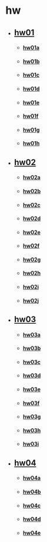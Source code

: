 # hw

* ## [hw01](hw01.md)
    * #### [hw01a](hw01/hw01a.md)
    * #### [hw01b](hw01/hw01b.md)
    * #### [hw01c](hw01/hw01c.md)
    * #### [hw01d](hw01/hw01d.md)
    * #### [hw01e](hw01/hw01e.md)
    * #### [hw01f](hw01/hw01f.md)
    * #### [hw01g](hw01/hw01g.md)
    * #### [hw01h](hw01/hw01h.md)
* ## [hw02](hw02.md)
    * #### [hw02a](hw02/hw02a.md)
    * #### [hw02b](hw02/hw02b.md)
    * #### [hw02c](hw02/hw02c.md)
    * #### [hw02d](hw02/hw02d.md)
    * #### [hw02e](hw02/hw02e.md)
    * #### [hw02f](hw02/hw02f.md)
    * #### [hw02g](hw02/hw02g.md)
    * #### [hw02h](hw02/hw02h.md)
    * #### [hw02i](hw02/hw02i.md)
    * #### [hw02j](hw02/hw02j.md)
* ## [hw03](hw03.md)
	* #### [hw03a](hw03/hw03a.md)
    * #### [hw03b](hw03/hw03b.md)
    * #### [hw03c](hw03/hw03c.md)
    * #### [hw03d](hw03/hw03d.md)
    * #### [hw03e](hw03/hw03e.md)
    * #### [hw03f](hw03/hw03f.md)
    * #### [hw03g](hw03/hw03g.md)
    * #### [hw03h](hw03/hw03h.md)
    * #### [hw03i](hw03/hw03i.md)
* ## [hw04](hw04.md)
    * #### [hw04a](hw04/hw04a.md)
    * #### [hw04b](hw04/hw04b.md)
    * #### [hw04c](hw04/hw04c.md)
    * #### [hw04d](hw04/hw04d.md)
    * #### [hw04e](hw04/hw04e.md)